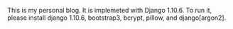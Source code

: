 This is my personal blog. It is implemeted with Django 1.10.6. To run it, please install django 1.10.6, bootstrap3, bcrypt, pillow, and django[argon2].
